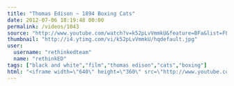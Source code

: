 ```yaml
---
title: "Thomas Edison ~ 1894 Boxing Cats"
date: 2012-07-06 18:19:48 00:00
permalink: /videos/1043
source: "http://www.youtube.com/watch?v=k52pLvVmmkU&feature=BFa&list=FLQ6JOEHtEu8F9vGX78IBBnQ"
thumbnail: "http://i4.ytimg.com/vi/k52pLvVmmkU/hqdefault.jpg"
user:
  username: "rethinkedteam"
  name: "rethinkED"
tags: ["black and white","film","thomas edison","cats","boxing"]
html: "<iframe width=\"640\" height=\"360\" src=\"http://www.youtube.com/embed/k52pLvVmmkU?wmode=transparent&fs=1&feature=oembed\" frameborder=\"0\" allowfullscreen></iframe>"
---
```


